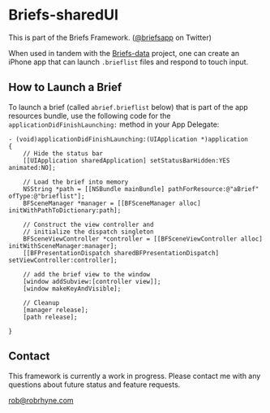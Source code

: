 Briefs-sharedUI
===============
This is part of the Briefs Framework. (<a href="http://twitter.com/briefsapp">@briefsapp</a> on Twitter)

When used in tandem with the [Briefs-data][1] project, one can create an iPhone app that can launch `.brieflist` files and respond to touch input.

[1]: "http://github.com/capttaco/Briefs-data"


How to Launch a Brief
---------------------
To launch a brief (called `abrief.brieflist` below) that is part of the app resources bundle, use the following code for the `applicationDidFinishLaunching:` method in your App Delegate:

    - (void)applicationDidFinishLaunching:(UIApplication *)application 
    {
        // Hide the status bar
        [[UIApplication sharedApplication] setStatusBarHidden:YES animated:NO];

        // Load the brief into memory
        NSString *path = [[NSBundle mainBundle] pathForResource:@"aBrief" ofType:@"brieflist"];
        BFSceneManager *manager = [[BFSceneManager alloc] initWithPathToDictionary:path];
        
        // Construct the view controller and
        // initialize the dispatch singleton
        BFSceneViewController *controller = [[BFSceneViewController alloc] initWithSceneManager:manager];
        [[BFPresentationDispatch sharedBFPresentationDispatch] setViewController:controller]; 

        // add the brief view to the window
        [window addSubview:[controller view]];
        [window makeKeyAndVisible];
        
        // Cleanup
        [manager release];
        [path release];

    }
    


Contact
-------

This framework is currently a work in progress. Please contact me with any questions about future status and feature requests.

<a href="mailto:rob@robrhyne.com">rob@robrhyne.com</a>